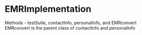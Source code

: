 # EMRImplementation
Methods - testSuite, contactInfo, personalInfo, and EMRconvert 
EMRconvert is the parent class of contactInfo and personalInfo

